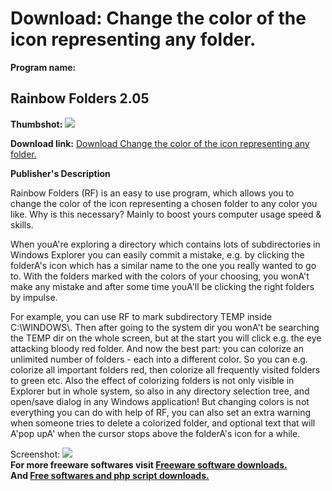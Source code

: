 # Download: Change the color of the icon representing any folder.

**Program name:**

## Rainbow Folders 2.05

  
**Thumbshot:** ![](http://www.freewarefiles.com/screenshot/rainbowfldrs2_md.jpg)   
  
**Download link:** [Download Change the color of the icon representing any folder.](http://freesoftwares.boysofts.com/Rainbow-Folders_program_5495.html)  
  


**Publisher's Description**  
  


Rainbow Folders (RF) is an easy to use program, which allows you to change the color of the icon representing a chosen folder to any color you like. Why is this necessary? Mainly to boost yours computer usage speed & skills. 

When youA're exploring a directory which contains lots of subdirectories in Windows Explorer you can easily commit a mistake, e.g. by clicking the folderA's icon which has a similar name to the one you really wanted to go to. With the folders marked with the colors of your choosing, you wonA't make any mistake and after some time youA'll be clicking the right folders by impulse. 

For example, you can use RF to mark subdirectory TEMP inside C:\WINDOWS\\. Then after going to the system dir you wonA't be searching the TEMP dir on the whole screen, but at the start you will click e.g. the eye attacking bloody red folder. And now the best part: you can colorize an unlimited number of folders - each into a different color. So you can e.g. colorize all important folders red, then colorize all frequently visited folders to green etc. Also the effect of colorizing folders is not only visible in Explorer but in whole system, so also in any directory selection tree, and open/save dialog in any Windows application! But changing colors is not everything you can do with help of RF, you can also set an extra warning when someone tries to delete a colorized folder, and optional text that will A'pop upA' when the cursor stops above the folderA's icon for a while. 

  
  
Screenshot: ![](http://www.freewarefiles.com/screenshot/rainbowfldrs2.jpg)   
**For more freeware softwares visit [Freeware software downloads.](http://freesoftwares.boysofts.com/)**   
**And [Free softwares and php script downloads.](http://www.boysofts.com/)**
